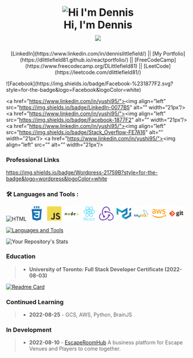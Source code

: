 
<h1 align="center">
  <img src="https://i.imgur.com/1C0s1p4.png" title="Hi I'm Dennis" alt="Hi I'm Dennis" width="150" height="150"/><br/> Hi, I'm Dennis <br/>
 <img src="https://komarev.com/ghpvc/?username=DLittlefield81"/><br/>
</h1>

  <p align="center"> 
  [LinkedIn](https://www.linkedin.com/in/dennislittlefield/) || [My Portfolio](https://dlittlefield81.github.io/reactportfolio/) || [FreeCodeCamp](https://www.freecodecamp.org/DLittlefield81) || [LeetCode](https://leetcode.com/dlittlefield81/)
</p>
![Facebook](https://img.shields.io/badge/Facebook-%231877F2.svg?style=for-the-badge&logo=Facebook&logoColor=white)
  <p align="center"> 
  
<a href=”https://www.linkedin.com/in/yushi95/"><img align=”left” src=”https://img.shields.io/badge/LinkedIn-0077B5" alt=”” width=”21px”/></a>
<a href=”https://www.linkedin.com/in/yushi95/"><img align=”left” src=”https://img.shields.io/badge/Facebook-1877F2" alt=”” width=”21px”/></a>
<a href=”https://www.linkedin.com/in/yushi95/"><img align=”left” src=”https://img.shields.io/badge/Stack_Overflow-FE7A16" alt=”” width=”21px”/></a>
<a href=”https://www.linkedin.com/in/yushi95/"><img align=”left” src=”" alt=”” width=”21px”/></a>
</p>

### Professional Links




https://img.shields.io/badge/Wordpress-21759B?style=for-the-badge&logo=wordpress&logoColor=white



### :hammer_and_wrench: Languages and Tools :
<div>
  <img src="https://img.shields.io/badge/HTML-239120?style=for-the-badge&logo=html5&logoColor=white" title="HTML5" alt="HTML"/>&nbsp;
  <img src="https://github.com/devicons/devicon/blob/master/icons/css3/css3-plain-wordmark.svg"  title="CSS3" alt="CSS" width="40" height="40"/>&nbsp;
  <img src="https://github.com/devicons/devicon/blob/master/icons/javascript/javascript-original.svg" title="JavaScript" alt="JavaScript" width="40" height="40" />&nbsp;
  <img src="https://github.com/devicons/devicon/blob/master/icons/nodejs/nodejs-original-wordmark.svg" title="NodeJS" alt="NodeJS" width="40" height="40"/>&nbsp;
  <img src="https://github.com/devicons/devicon/blob/master/icons/react/react-original-wordmark.svg" title="React" alt="React" width="40" height="40"/>&nbsp;
  <img src="https://github.com/devicons/devicon/blob/master/icons/redux/redux-original.svg" title="Redux" alt="Redux " width="40" height="40"/>&nbsp;
  <img src="https://github.com/devicons/devicon/blob/master/icons/materialui/materialui-original.svg" title="Material UI" alt="Material UI" width="40" height="40"/>&nbsp;
 <img src="https://github.com/devicons/devicon/blob/master/icons/mysql/mysql-original-wordmark.svg" title="MySQL"  alt="MySQL" width="40" height="40"/>&nbsp;
  <img src="https://github.com/devicons/devicon/blob/master/icons/amazonwebservices/amazonwebservices-plain-wordmark.svg" title="AWS" alt="AWS" width="40" height="40"/>&nbsp;
 <img src="https://github.com/devicons/devicon/blob/master/icons/git/git-original-wordmark.svg" title="Git" **alt="Git" width="40" height="40"/>
</div>

[![Languages and Tools](https://github-readme-stats.vercel.app/api/top-langs/?username=DLittlefield81&layout=compact&theme=vision-friendly-dark)](https://github.com/anuraghazra/github-readme-stats)


![Your Repository's Stats](https://github-readme-stats.vercel.app/api?username=DLittlefield81&show_icons=true&theme=blue-green)


### Education
>- **University of Toronto: Full Stack Developer Certificate (2022-08-03)** 

 


 
  
  [![Readme Card](https://github-readme-stats.vercel.app/api/pin/?username=DLittlefield81&repo=reactportfolio)](https://github.com/DLittlefield81/reactportfolio)

### Continued Learning
>- **2022-08-25** - GCS, AWS, Python, BrainJS
### In Development
>- **2022-08-10** - [EscapeRoomHub](https://github.com/DLittlefield81/EscapeRoomHub) A business platform for Escape Venues and Players to come together.
